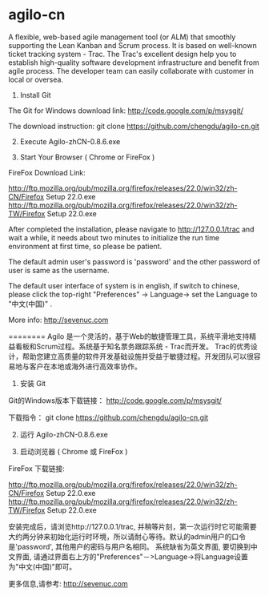 agilo-cn
========


A flexible, web-based agile management tool (or ALM) that smoothly supporting the Lean Kanban and Scrum process.  It is based on well-known ticket tracking system - Trac. The Trac's excellent design help you to establish high-quality software development infrastructure and benefit from agile process. The developer team can easily collaborate with customer in local or oversea.

1)  Install Git

The Git for Windows download link:
http://code.google.com/p/msysgit/

The download instruction:
git clone https://github.com/chengdu/agilo-cn.git

2)  Execute Agilo-zhCN-0.8.6.exe


3)  Start Your Browser ( Chrome or FireFox )

FireFox Download Link: 

http://ftp.mozilla.org/pub/mozilla.org/firefox/releases/22.0/win32/zh-CN/Firefox Setup 22.0.exe
http://ftp.mozilla.org/pub/mozilla.org/firefox/releases/22.0/win32/zh-TW/Firefox Setup 22.0.exe

After completed the installation, please navigate to http://127.0.0.1/trac and wait a while, it needs about two minutes to initialize the run time environment at first time, so please be patient.

The default admin user's password is 'password' and the other password of user is same as the username.

The default user interface of system is in english, if switch to chinese, please click the top-right "Preferences" -> Language->  set the Language to "中文(中国)" .

More info: http://sevenuc.com

========
Agilo 是一个灵活的，基于Web的敏捷管理工具，系统平滑地支持精益看板和Scrum过程。系统基于知名票务跟踪系统 - Trac而开发。 Trac的优秀设计，帮助您建立高质量的软件开发基础设施并受益于敏捷过程。开发团队可以很容易地与客户在本地或海外进行高效率协作。

1)  安装 Git 

Git的Windows版本下载链接：
http://code.google.com/p/msysgit/

下载指令：
git clone https://github.com/chengdu/agilo-cn.git

2)  运行 Agilo-zhCN-0.8.6.exe

3)  启动浏览器 ( Chrome 或 FireFox )

FireFox 下载链接:

http://ftp.mozilla.org/pub/mozilla.org/firefox/releases/22.0/win32/zh-CN/Firefox Setup 22.0.exe
http://ftp.mozilla.org/pub/mozilla.org/firefox/releases/22.0/win32/zh-TW/Firefox Setup 22.0.exe


安装完成后，请浏览http://127.0.0.1/trac, 并稍等片刻，第一次运行时它可能需要大约两分钟来初始化运行时环境，所以请耐心等待。默认的admin用户的口令是'password', 其他用户的密码与用户名相同。 系统缺省为英文界面, 要切换到中文界面, 请通过界面右上方的"Preferences"－>Language->将Language设置为"中文(中国)"即可。

更多信息,请参考: http://sevenuc.com




